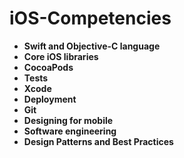 # iOS-Competencies

- **Swift and Objective-C language**
- **Core iOS libraries**
- **CocoaPods**
- **Tests**
- **Xcode**
- **Deployment**
- **Git**
- **Designing for mobile**
- **Software engineering**
- **Design Patterns and Best Practices**